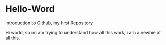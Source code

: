 # Hello-Word
introduction to Github, my first Repository

Hi world, so im am trying to understand how all this work, i am a newbie at all this.
